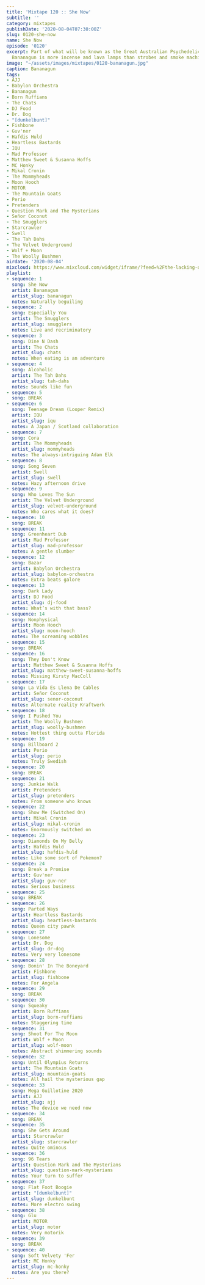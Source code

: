 ```yaml
---
title: 'Mixtape 120 :: She Now'
subtitle: ''
category: mixtapes
publishDate: '2020-08-04T07:30:00Z'
slug: 0120-she-now
name: She Now
episode: '0120'
excerpt: Part of what will be known as the Great Australian Psychedelic Expansion,
  Bananagun is more incense and lava lamps than strobes and smoke machines.
image: "~/assets/images/mixtapes/0120-bananagun.jpg"
caption: Bananagun
tags:
- AJJ
- Babylon Orchestra
- Bananagun
- Born Ruffians
- The Chats
- DJ Food
- Dr. Dog
- "[dunkelbunt]"
- Fishbone
- Guv'ner
- Hafdis Huld
- Heartless Bastards
- IQU
- Mad Professor
- Matthew Sweet & Susanna Hoffs
- MC Honky
- Mikal Cronin
- The Mommyheads
- Moon Hooch
- MOTOR
- The Mountain Goats
- Perio
- Pretenders
- Question Mark and The Mysterians
- Señor Coconut
- The Smugglers
- Starcrawler
- Swell
- The Tah Dahs
- The Velvet Underground
- Wolf + Moon
- The Woolly Bushmen
airdate: '2020-08-04'
mixcloud: https://www.mixcloud.com/widget/iframe/?feed=%2Fthe-lacking-org%2Fqxkian-120-she-now%2F&hide_artwork=1&hide_cover=1
playlist:
- sequence: 1
  song: She Now
  artist: Bananagun
  artist_slug: bananagun
  notes: Naturally beguiling
- sequence: 2
  song: Especially You
  artist: The Smugglers
  artist_slug: smugglers
  notes: Live and recriminatory
- sequence: 3
  song: Dine N Dash
  artist: The Chats
  artist_slug: chats
  notes: When eating is an adventure
- sequence: 4
  song: Alcoholic
  artist: The Tah Dahs
  artist_slug: tah-dahs
  notes: Sounds like fun
- sequence: 5
  song: BREAK
- sequence: 6
  song: Teenage Dream (Looper Remix)
  artist: IQU
  artist_slug: iqu
  notes: A Japan / Scotland collaboration
- sequence: 7
  song: Cora
  artist: The Mommyheads
  artist_slug: mommyheads
  notes: The always-intriguing Adam Elk
- sequence: 8
  song: Song Seven
  artist: Swell
  artist_slug: swell
  notes: Hazy afternoon drive
- sequence: 9
  song: Who Loves The Sun
  artist: The Velvet Underground
  artist_slug: velvet-underground
  notes: Who cares what it does?
- sequence: 10
  song: BREAK
- sequence: 11
  song: Greenheart Dub
  artist: Mad Professor
  artist_slug: mad-professor
  notes: A gentle slumber
- sequence: 12
  song: Bazar
  artist: Babylon Orchestra
  artist_slug: babylon-orchestra
  notes: Extra beats galore
- sequence: 13
  song: Dark Lady
  artist: DJ Food
  artist_slug: dj-food
  notes: What’s with that bass?
- sequence: 14
  song: Nonphysical
  artist: Moon Hooch
  artist_slug: moon-hooch
  notes: The screaming wobbles
- sequence: 15
  song: BREAK
- sequence: 16
  song: They Don't Know
  artist: Matthew Sweet & Susanna Hoffs
  artist_slug: matthew-sweet-susanna-hoffs
  notes: Missing Kirsty MacColl
- sequence: 17
  song: La Vida Es Llena De Cables
  artist: Señor Coconut
  artist_slug: senor-coconut
  notes: Alternate reality Kraftwerk
- sequence: 18
  song: I Pushed You
  artist: The Woolly Bushmen
  artist_slug: woolly-bushmen
  notes: Hottest thing outta Florida
- sequence: 19
  song: Billboard 2
  artist: Perio
  artist_slug: perio
  notes: Truly Swedish
- sequence: 20
  song: BREAK
- sequence: 21
  song: Junkie Walk
  artist: Pretenders
  artist_slug: pretenders
  notes: From someone who knows
- sequence: 22
  song: Show Me (Switched On)
  artist: Mikal Cronin
  artist_slug: mikal-cronin
  notes: Enormously switched on
- sequence: 23
  song: Diamonds On My Belly
  artist: Hafdis Huld
  artist_slug: hafdis-huld
  notes: Like some sort of Pokemon?
- sequence: 24
  song: Break a Promise
  artist: Guv'ner
  artist_slug: guv-ner
  notes: Serious business
- sequence: 25
  song: BREAK
- sequence: 26
  song: Parted Ways
  artist: Heartless Bastards
  artist_slug: heartless-bastards
  notes: Queen city pawnk
- sequence: 27
  song: Lonesome
  artist: Dr. Dog
  artist_slug: dr-dog
  notes: Very very lonesome
- sequence: 28
  song: Bonin' In The Boneyard
  artist: Fishbone
  artist_slug: fishbone
  notes: For Angela
- sequence: 29
  song: BREAK
- sequence: 30
  song: Squeaky
  artist: Born Ruffians
  artist_slug: born-ruffians
  notes: Staggering time
- sequence: 31
  song: Shoot For The Moon
  artist: Wolf + Moon
  artist_slug: wolf-moon
  notes: Abstract shimmering sounds
- sequence: 32
  song: Until Olympius Returns
  artist: The Mountain Goats
  artist_slug: mountain-goats
  notes: All hail the mysterious gap
- sequence: 33
  song: Mega Guillotine 2020
  artist: AJJ
  artist_slug: ajj
  notes: The device we need now
- sequence: 34
  song: BREAK
- sequence: 35
  song: She Gets Around
  artist: Starcrawler
  artist_slug: starcrawler
  notes: Quite ominous
- sequence: 36
  song: 96 Tears
  artist: Question Mark and The Mysterians
  artist_slug: question-mark-mysterians
  notes: Your turn to suffer
- sequence: 37
  song: Flat Foot Boogie
  artist: "[dunkelbunt]"
  artist_slug: dunkelbunt
  notes: More electro swing
- sequence: 38
  song: Glu
  artist: MOTOR
  artist_slug: motor
  notes: Very motorik
- sequence: 39
  song: BREAK
- sequence: 40
  song: Soft Velvety 'Fer
  artist: MC Honky
  artist_slug: mc-honky
  notes: Are you there?
---
```


